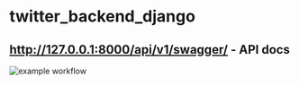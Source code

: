 # twitter_backend_django
## http://127.0.0.1:8000/api/v1/swagger/ - API docs
![example workflow](https://github.com/github/docs/actions/workflows/github-actions.yml/badge.svg)
